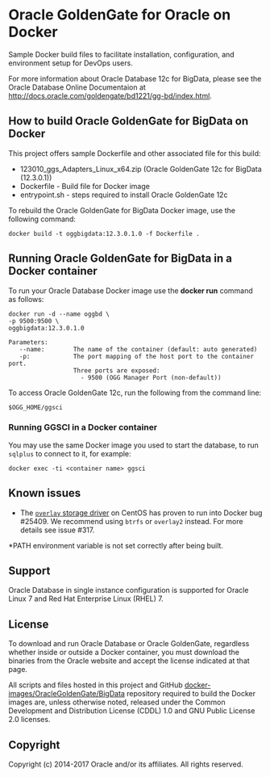 Oracle GoldenGate for Oracle on Docker
===============
Sample Docker build files to facilitate installation, configuration, and environment setup for DevOps users.

For more information about Oracle Database 12c for BigData, please see the Oracle Database Online Documentaion at http://docs.oracle.com/goldengate/bd1221/gg-bd/index.html.

## How to build Oracle GoldenGate for BigData on Docker
This project offers sample Dockerfile and other associated file for this build:
 * 123010_ggs_Adapters_Linux_x64.zip (Oracle GoldenGate 12c for BigData (12.3.0.1))
 * Dockerfile - Build file for Docker image
 * entrypoint.sh - steps required to install Oracle GoldenGate 12c

To rebuild the Oracle GoldenGate for BigData Docker image, use the following command:

	docker build -t oggbigdata:12.3.0.1.0 -f Dockerfile .

## Running Oracle GoldenGate for BigData in a Docker container
To run your Oracle Database Docker image use the **docker run** command as follows:

	docker run -d --name oggbd \
	-p 9500:9500 \
	oggbigdata:12.3.0.1.0

	Parameters:
	   --name:        The name of the container (default: auto generated)
	   -p:            The port mapping of the host port to the container port.
	                  Three ports are exposed:
	                  	- 9500 (OGG Manager Port (non-default))

To access Oracle GoldenGate 12c, run the following from the command line:

	$OGG_HOME/ggsci

### Running GGSCI in a Docker container
You may use the same Docker image you used to start the database, to run `sqlplus` to connect to it, for example:

	docker exec -ti <container name> ggsci

## Known issues
* The [`overlay` storage driver](https://docs.docker.com/engine/userguide/storagedriver/selectadriver/) on CentOS has proven to run into Docker bug #25409. We recommend using `btrfs` or `overlay2` instead. For more details see issue #317.

*PATH environment variable is not set correctly after being built.  

## Support
Oracle Database in single instance configuration is supported for Oracle Linux 7 and Red Hat Enterprise Linux (RHEL) 7.

## License
To download and run Oracle Database or Oracle GoldenGate, regardless whether inside or outside a Docker container, you must download the binaries from the Oracle website and accept the license indicated at that page.

All scripts and files hosted in this project and GitHub [docker-images/OracleGoldenGate/BigData](./) repository required to build the Docker images are, unless otherwise noted, released under the Common Development and Distribution License (CDDL) 1.0 and GNU Public License 2.0 licenses.

## Copyright
Copyright (c) 2014-2017 Oracle and/or its affiliates. All rights reserved.
